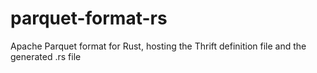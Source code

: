 # parquet-format-rs
Apache Parquet format for Rust, hosting the Thrift definition file and the generated .rs file
